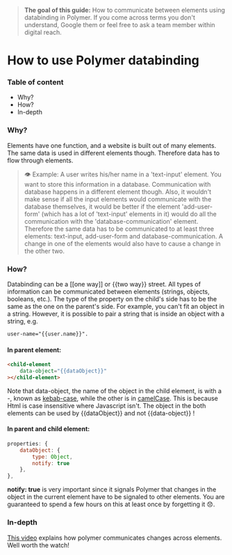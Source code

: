 > **The goal of this guide:** How to communicate between elements using databinding in Polymer. If you come across terms you don't understand, Google them or feel free to ask a team member within digital reach. 

# How to use Polymer databinding

### Table of content
- Why?
- How?
- In-depth

### Why?

Elements have one function, and a website is built out of many elements. The same data is used in different elements though. Therefore data has to flow through elements.

> 👁 Example: A user writes his/her name in a 'text-input' element. You want to store this information in a database. Communication with database happens in a different element though. Also, it wouldn't make sense if all the input elements would communicate with the database themselves, it would be better if the element 'add-user-form' (which has a lot of 'text-input' elements in it) would do all the communication with the 'database-communication' element. Therefore the same data has to be communicated to at least three elements: text-input, add-user-form and database-communication. A change in one of the elements would also have to cause a change in the other two.

### How?

Databinding can be a [[one way]] or {{two way}} street. All types of information can be communicated between elements (strings, objects, booleans, etc.). The type of the property on the child's side has to be the same as the one on the parent's side. For example, you can't fit an object in a string. However, it is possible to pair a string that is inside an object with a string, e.g.
``` html
user-name="{{user.name}}".
```

#### In parent element:
``` Html
<child-element
    data-object="{{dataObject}}"
></child-element>
```

Note that data-object, the name of the object in the child element, is with a -, known as [kebab-case](https://en.wikipedia.org/wiki/Letter_case#Special_case_styles), while the other is in [camelCase](https://en.wikipedia.org/wiki/CamelCase).
This is because Html is case insensitive where Javascript isn't. The object in the both elements can be used by {{dataObject}} and not {{data-object}} !

#### In parent and child element:

``` javascript
properties: {
    dataObject: {
        type: Object,
        notify: true
    },
},
```
**notify: true** is very important since it signals Polymer that changes in the object in the current element have to be signaled to other elements. You are guaranteed to spend a few hours on this at least once by forgetting it 😞.

### In-depth
[This video](https://www.youtube.com/watch?v=1sx6YNn58OQ) explains how polymer communicates changes across elements. Well worth the watch!
